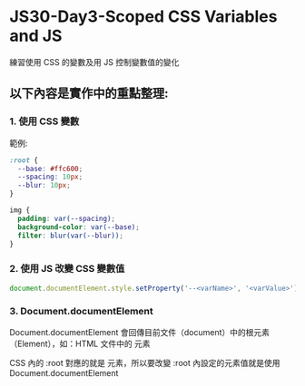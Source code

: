 # JS30-Day3-Scoped CSS Variables and JS
練習使用 CSS 的變數及用 JS 控制變數值的變化

## 以下內容是實作中的重點整理:
### 1. 使用 CSS 變數
範例:
```css
:root {
  --base: #ffc600;
  --spacing: 10px;
  --blur: 10px;
}

img {
  padding: var(--spacing);
  background-color: var(--base);
  filter: blur(var(--blur));
}
```

### 2. 使用 JS 改變 CSS 變數值
```javascript
document.documentElement.style.setProperty('--<varName>', '<varValue>')
```

### 3. Document.documentElement
Document.documentElement 會回傳目前文件（document）中的根元素（Element），如：HTML 文件中的 <html> 元素
  
CSS 內的 :root 對應的就是 <html> 元素，所以要改變 :root 內設定的元素值就是使用 Document.documentElement
